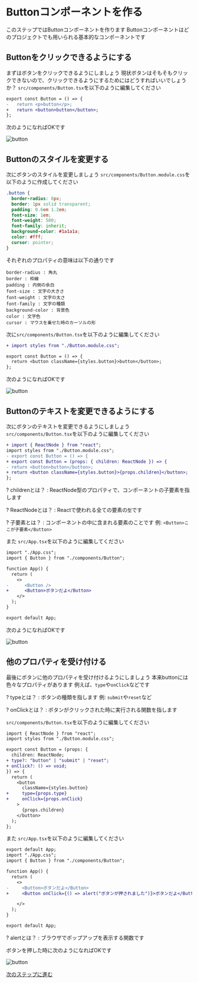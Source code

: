 # Buttonコンポーネントを作る
このステップではButtonコンポーネントを作ります
Buttonコンポーネントはどのプロジェクトでも用いられる基本的なコンポーネントです


## Buttonをクリックできるようにする
まずはボタンをクリックできるようにしましょう
現状ボタンはそもそもクリックできないので、クリックできるようにするためにはどうすればいいでしょうか？
`src/components/Button.tsx`を以下のように編集してください

```diff ts
export const Button = () => {
-   return <p>button</p>;
+   return <button>button</button>;
};
```

次のようになればOKです

![button](medias/2.png)


## Buttonのスタイルを変更する
次にボタンのスタイルを変更しましょう
`src/components/Button.module.css`を以下のように作成してください

```css
.button {
  border-radius: 8px;
  border: 1px solid transparent;
  padding: 0.6em 1.2em;
  font-size: 1em;
  font-weight: 500;
  font-family: inherit;
  background-color: #1a1a1a;
  color: #fff;
  cursor: pointer;
}
```

それぞれのプロパティの意味は以下の通りです
```
border-radius : 角丸
border : 枠線
padding : 内側の余白
font-size : 文字の大きさ
font-weight : 文字の太さ
font-family : 文字の種類
background-color : 背景色
color : 文字色
cursor : マウスを乗せた時のカーソルの形
```

次に`src/components/Button.tsx`を以下のように編集してください

```diff ts
+ import styles from "./Button.module.css";

export const Button = () => {
  return <button className={styles.button}>button</button>;
};
```

次のようになればOKです

![button](medias/3.png)


## Buttonのテキストを変更できるようにする
次にボタンのテキストを変更できるようにしましょう
`src/components/Button.tsx`を以下のように編集してください

```diff ts
+ import { ReactNode } from "react";
import styles from "./Button.module.css";
- export const Button = () => {
+ export const Button = (props: { children: ReactNode }) => {
- return <button>button</button>;
+ return <button className={styles.button}>{props.children}</button>;
};
```

? childrenとは？
: ReactNode型のプロパティで、コンポーネントの子要素を指します

? ReactNodeとは？
: Reactで使われる全ての要素の`型`です

? 子要素とは？
: コンポーネントの中に含まれる要素のことです
例: `<Button>ここが子要素</Button>`


また `src/App.tsx`を以下のように編集してください

```diff ts
import "./App.css";
import { Button } from "./components/Button";

function App() {
  return (
    <>
-      <Button />
+      <Button>ボタンだよ</Button>
    </>
  );
}

export default App;
```

次のようになればOKです

![button](medias/4.png)


## 他のプロパティを受け付ける
最後にボタンに他のプロパティを受け付けるようにしましょう
本来buttonには色々なプロパティがあります
例えば、`type`や`onClick`などです

? typeとは？
: ボタンの種類を指します
例: `submit`や`reset`など

? onClickとは？
: ボタンがクリックされた時に実行される関数を指します

`src/components/Button.tsx`を以下のように編集してください

```diff ts
import { ReactNode } from "react";
import styles from "./Button.module.css";

export const Button = (props: {
  children: ReactNode;
+ type?: "button" | "submit" | "reset";
+ onClick?: () => void;
}) => {
  return (
    <button
      className={styles.button}
+     type={props.type}
+     onClick={props.onClick}
    >
      {props.children}
    </button>
  );
};
```

また `src/App.tsx`を以下のように編集してください

```diff ts
export default App;
import "./App.css";
import { Button } from "./components/Button";

function App() {
  return (
    <>
-     <Button>ボタンだよ</Button>
+     <Button onClick={() => alert("ボタンが押されました")}>ボタンだよ</Button>

    </>
  );
}

export default App;
```
? alertとは？
: ブラウザでポップアップを表示する関数です

ボタンを押した時に次のようになればOKです

![button](medias/5.png)

[次のステップに進む](https://github.com/tosaken1116/ui-tutoreal/blob/main/docs/3.md)
